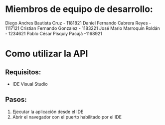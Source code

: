 # Miembros de equipo de desarrollo:

Diego Andres Bautista Cruz - 1181821
Daniel Fernando Cabrera Reyes - 1117121
Cristian Fernando Gonzalez - 1183221
José Mario Marroquín Roldán - 1234621
Pablo César Pisquiy Pacajá -1168921

# Como utilizar la API

## Requisitos:
- IDE Visual Studio

## Pasos:
1. Ejecutar la aplicación desde el IDE
2. Abrir el navegador con el puerto habilitado por el IDE
